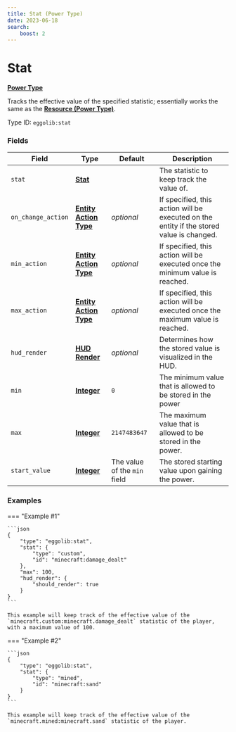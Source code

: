```yaml
---
title: Stat (Power Type)
date: 2023-06-18
search:
    boost: 2
---
```


#   Stat

[**Power Type**][1]

Tracks the effective value of the specified statistic; essentially works the same as the [**Resource (Power Type)**][2].

Type ID: `eggolib:stat`


### Fields

Field | Type | Default | Description
------|------|---------|------------
`stat` | [**Stat**][3] | | The statistic to keep track the value of.
`on_change_action` | [**Entity Action Type**][4] | *optional* | If specified, this action will be executed on the entity if the stored value is changed.
`min_action` | [**Entity Action Type**][4] | *optional* | If specified, this action will be executed once the minimum value is reached.
`max_action` | [**Entity Action Type**][4] | *optional* | If specified, this action will be executed once the maximum value is reached.
`hud_render` | [**HUD Render**][5] | *optional* | Determines how the stored value is visualized in the HUD.
`min` | [**Integer**][6] | `0` | The minimum value that is allowed to be stored in the power
`max` | [**Integer**][6] | `2147483647` | The maximum value that is allowed to be stored in the power.
`start_value` | [**Integer**][6] | The value of the `min` field | The stored starting value upon gaining the power.


### Examples

=== "Example #1"

    ```json
    {
        "type": "eggolib:stat",
        "stat": {
            "type": "custom",
            "id": "minecraft:damage_dealt"
        },
        "max": 100,
        "hud_render": {
            "should_render": true
        }
    }
    ```

    This example will keep track of the effective value of the `minecraft.custom:minecraft.damage_dealt` statistic of the player, with a maximum value of 100.


=== "Example #2"

    ```json
    {
        "type": "eggolib:stat",
        "stat": {
            "type": "mined",
            "id": "minecraft:sand"
        }
    }
    ```

    This example will keep track of the effective value of the `minecraft.mined:minecraft.sand` statistic of the player.



[1]: ../power_types.md
[2]: https://origins.readthedocs.io/en/latest/types/power_types/resource
[3]: https://origins.readthedocs.io/en/latest/types/data_types/stat
[4]: ../entity_action_types.md
[5]: https://origins.readthedocs.io/en/latest/types/data_types/hud_render
[6]: https://origins.readthedocs.io/en/latest/types/data_types/integer
